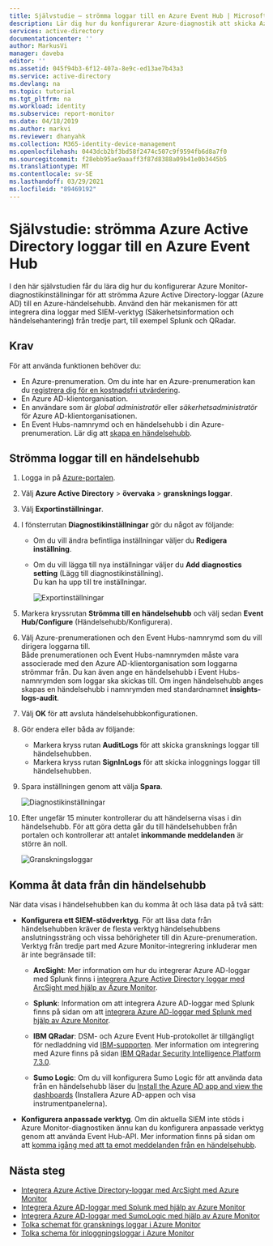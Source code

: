 ```yaml
---
title: Självstudie – strömma loggar till en Azure Event Hub | Microsoft Docs
description: Lär dig hur du konfigurerar Azure-diagnostik att skicka Azure Active Directory loggar till en Event Hub
services: active-directory
documentationcenter: ''
author: MarkusVi
manager: daveba
editor: ''
ms.assetid: 045f94b3-6f12-407a-8e9c-ed13ae7b43a3
ms.service: active-directory
ms.devlang: na
ms.topic: tutorial
ms.tgt_pltfrm: na
ms.workload: identity
ms.subservice: report-monitor
ms.date: 04/18/2019
ms.author: markvi
ms.reviewer: dhanyahk
ms.collection: M365-identity-device-management
ms.openlocfilehash: 0443dcb2bf3bd58f2474c507c9f9594fb6d8a7f0
ms.sourcegitcommit: f28ebb95ae9aaaff3f87d8388a09b41e0b3445b5
ms.translationtype: MT
ms.contentlocale: sv-SE
ms.lasthandoff: 03/29/2021
ms.locfileid: "89469192"
---
```

# <a name="tutorial-stream-azure-active-directory-logs-to-an-azure-event-hub"></a>Självstudie: strömma Azure Active Directory loggar till en Azure Event Hub

I den här självstudien får du lära dig hur du konfigurerar Azure Monitor-diagnostikinställningar för att strömma Azure Active Directory-loggar (Azure AD) till en Azure-händelsehubb. Använd den här mekanismen för att integrera dina loggar med SIEM-verktyg (Säkerhetsinformation och händelsehantering) från tredje part, till exempel Splunk och QRadar.

## <a name="prerequisites"></a>Krav 

För att använda funktionen behöver du:

* En Azure-prenumeration. Om du inte har en Azure-prenumeration kan du [registrera dig för en kostnadsfri utvärdering](https://azure.microsoft.com/free/).
* En Azure AD-klientorganisation.
* En användare som är *global administratör* eller *säkerhetsadministratör* för Azure AD-klientorganisationen.
* En Event Hubs-namnrymd och en händelsehubb i din Azure-prenumeration. Lär dig att [skapa en händelsehubb](../../event-hubs/event-hubs-create.md).

## <a name="stream-logs-to-an-event-hub"></a>Strömma loggar till en händelsehubb

1. Logga in på [Azure-portalen](https://portal.azure.com). 

2. Välj **Azure Active Directory**  >  **övervaka**  >  **gransknings loggar**. 

3. Välj **Exportinställningar**.  
    
4. I fönsterrutan **Diagnostikinställningar** gör du något av följande:
    * Om du vill ändra befintliga inställningar väljer du **Redigera inställning**.
    * Om du vill lägga till nya inställningar väljer du **Add diagnostics setting** (Lägg till diagnostikinställning).  
      Du kan ha upp till tre inställningar.

      ![Exportinställningar](./media/quickstart-azure-monitor-stream-logs-to-event-hub/ExportSettings.png)

5. Markera kryssrutan **Strömma till en händelsehubb** och välj sedan **Event Hub/Configure** (Händelsehubb/Konfigurera).

6. Välj Azure-prenumerationen och den Event Hubs-namnrymd som du vill dirigera loggarna till.  
    Både prenumerationen och Event Hubs-namnrymden måste vara associerade med den Azure AD-klientorganisation som loggarna strömmar från. Du kan även ange en händelsehubb i Event Hubs-namnrymden som loggar ska skickas till. Om ingen händelsehubb anges skapas en händelsehubb i namnrymden med standardnamnet **insights-logs-audit**.

7. Välj **OK** för att avsluta händelsehubbkonfigurationen.

8. Gör endera eller båda av följande:
    * Markera kryss rutan **AuditLogs** för att skicka gransknings loggar till händelsehubben. 
    * Markera kryss rutan **SignInLogs** för att skicka inloggnings loggar till händelsehubben.

9. Spara inställningen genom att välja **Spara**.

    ![Diagnostikinställningar](./media/quickstart-azure-monitor-stream-logs-to-event-hub/DiagnosticSettings.png)

10. Efter ungefär 15 minuter kontrollerar du att händelserna visas i din händelsehubb. För att göra detta går du till händelsehubben från portalen och kontrollerar att antalet **inkommande meddelanden** är större än noll. 

    ![Granskningsloggar](./media/quickstart-azure-monitor-stream-logs-to-event-hub/InsightsLogsAudit.png)

## <a name="access-data-from-your-event-hub"></a>Komma åt data från din händelsehubb

När data visas i händelsehubben kan du komma åt och läsa data på två sätt:

* **Konfigurera ett SIEM-stödverktyg**. För att läsa data från händelsehubben kräver de flesta verktyg händelsehubbens anslutningssträng och vissa behörigheter till din Azure-prenumeration. Verktyg från tredje part med Azure Monitor-integrering inkluderar men är inte begränsade till:
    
    * **ArcSight**: Mer information om hur du integrerar Azure AD-loggar med Splunk finns i [integrera Azure Active Directory loggar med ArcSight med hjälp av Azure Monitor](howto-integrate-activity-logs-with-arcsight.md).
    
    * **Splunk**: Information om att integrera Azure AD-loggar med Splunk finns på sidan om att [integrera Azure AD-loggar med Splunk med hjälp av Azure Monitor](./howto-integrate-activity-logs-with-splunk.md).
    
    * **IBM QRadar**: DSM- och Azure Event Hub-protokollet är tillgängligt för nedladdning vid [IBM-supporten](https://www.ibm.com/support). Mer information om integrering med Azure finns på sidan [IBM QRadar Security Intelligence Platform 7.3.0](https://www.ibm.com/support/knowledgecenter/SS42VS_DSM/c_dsm_guide_microsoft_azure_overview.html?cp=SS42VS_7.3.0).
    
    * **Sumo Logic**: Om du vill konfigurera Sumo Logic för att använda data från en händelsehubb läser du [Install the Azure AD app and view the dashboards](https://help.sumologic.com/Send-Data/Applications-and-Other-Data-Sources/Azure_Active_Directory/Install_the_Azure_Active_Directory_App_and_View_the_Dashboards) (Installera Azure AD-appen och visa instrumentpanelerna). 

* **Konfigurera anpassade verktyg**. Om din aktuella SIEM inte stöds i Azure Monitor-diagnostiken ännu kan du konfigurera anpassade verktyg genom att använda Event Hub-API. Mer information finns på sidan om att [komma igång med att ta emot meddelanden från en händelsehubb](../../event-hubs/event-hubs-dotnet-standard-getstarted-send.md).


## <a name="next-steps"></a>Nästa steg

* [Integrera Azure Active Directory-loggar med ArcSight med Azure Monitor](howto-integrate-activity-logs-with-arcsight.md)
* [Integrera Azure AD-loggar med Splunk med hjälp av Azure Monitor](./howto-integrate-activity-logs-with-splunk.md)
* [Integrera Azure AD-loggar med SumoLogic med hjälp av Azure Monitor](howto-integrate-activity-logs-with-sumologic.md)
* [Tolka schemat för gransknings loggar i Azure Monitor](reference-azure-monitor-audit-log-schema.md)
* [Tolka schema för inloggningsloggar i Azure Monitor](reference-azure-monitor-sign-ins-log-schema.md)
